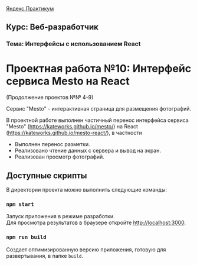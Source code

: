 
[Яндекс.Практикум](https://praktikum.yandex.ru/)

**Курс: Веб-разработчик** 
-----

### Тема: Интерфейсы с использованием React
 
# Проектная работа №10: Интерфейс сервиса Mesto на React

(Продолжение проектов №№ 4-9)

Сервис "Mesto" - интерактивная страница для размещения фотографий.

В проектной работе выполнен частичный перенос интерфейса 
сервиса "Mesto" (https://kateworks.github.io/mesto/) на React
(https://kateworks.github.io/mesto-react/), в частности

* Выполнен перенос разметки.
* Реализовано чтение данных с сервера и вывод на экран.
* Реализован просмотр фотографий.

## Доступные скрипты

В директории проекта можно выполнить следующие команды:

### `npm start`

Запуск приложения в режиме разработки.<br />
Для просмотра результатов в браузере откройте 
[http://localhost:3000](http://localhost:3000).

### `npm run build`

Создает оптимизированную версию приложения,
готовую для развертывания, в папке `build`.<br />




